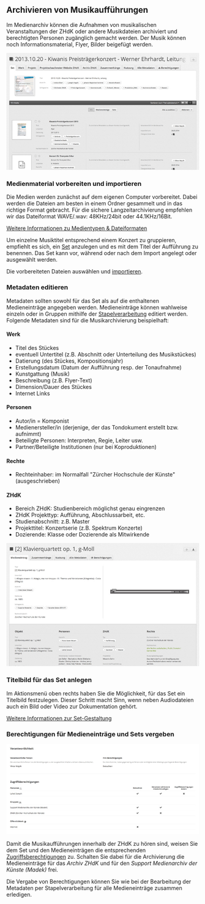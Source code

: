 ## Archivieren von Musikaufführungen

Im Medienarchiv können die Aufnahmen von musikalischen Veranstaltungen der ZHdK oder andere Musikdateien archiviert und berechtigten Personen zugänglich gemacht werden. Der Musik können noch Informationsmaterial, Flyer, Bilder beigefügt werden.

[![Archivieren von Musikaufführungen](images/musicperformances1.jpg "Archivieren von Musikaufführungen")](images/musicperformances1.png)

### Medienmaterial vorbereiten und importieren

Die Medien werden zunächst auf dem eigenen Computer vorbereitet. Dabei werden die Dateien am besten in einem Ordner gesammelt und in das richtige Format gebracht. Für die sichere Langzeitarchivierung empfehlen wir das Dateiformat WAVE/.wav: 48KHz/24bit oder 44.1KHz/16Bit.

[Weitere Informationen zu Medientypen & Dateiformaten](/software/04-mediaentries#medientypen-dateiformate)

Um einzelne Musiktitel entsprechend einem Konzert zu gruppieren, empfiehlt es sich, ein [Set](/software/05-organize#arbeiten-mit-sets) anzulegen und es mit dem Titel der Aufführung zu benennen. Das Set kann vor, während oder nach dem Import angelegt oder ausgewählt werden.

Die vorbereiteten Dateien auswählen und [importieren](/software/04-mediaentries#medien-importieren).

### Metadaten editieren

Metadaten sollten sowohl für das Set als auf die enthaltenen Medieneinträge angegeben werden. Medieneinträge können wahlweise einzeln oder in Gruppen mithilfe der [Stapelverarbeitung](/software/05-organize#stapelverarbeitung) editiert werden. Folgende Metadaten sind für die Musikarchivierung beispielhaft:

#### Werk

* Titel des Stückes
* eventuell Untertitel (z.B. Abschnitt oder Unterteilung des Musikstückes)
* Datierung (des Stückes, Kompositionsjahr)
* Erstellungsdatum (Datum der Aufführung resp. der Tonaufnahme)
* Kunstgattung (Musik)
* Beschreibung (z.B. Flyer-Text)
* Dimension/Dauer des Stückes
* Internet Links

#### Personen

* Autor/in = Komponist
* Medienersteller/in (derjenige, der das Tondokument erstellt bzw. aufnimmt)
* Beteiligte Personen: Interpreten, Regie, Leiter usw.
* Partner/Beteiligte Institutionen (nur bei Koproduktionen)

#### Rechte

* Rechteinhaber: im Normalfall "Zürcher Hochschule der Künste" (ausgeschrieben)

#### ZHdK

* Bereich ZHdK: Studienbereich möglichst genau eingrenzen
* ZHdK Projekttyp: Aufführung, Abschlussarbeit, etc.
* Studienabschnitt: z.B. Master
* Projekttitel: Konzertserie (z.B. Spektrum Konzerte)
* Dozierende: Klasse oder Dozierende als Mitwirkende

[![Metadaten](images/musicperformances3.jpg "Metadaten")](images/musicperformances3.png)

### Titelbild für das Set anlegen

Im Aktionsmenü oben rechts haben Sie die Möglichkeit, für das Set ein Titelbild festzulegen. Dieser Schritt macht Sinn, wenn neben Audiodateien auch ein Bild oder Video zur Dokumentation gehört.

[Weitere Informationen zur Set-Gestaltung](/software/05-organize#darstellungsoptionen-von-sets)

### Berechtigungen für Medieneinträge und Sets vergeben

[![Berechtigungen](images/musicperformances2.jpg "Berechtigungen")](images/musicperformances2.png)

Damit die Musikaufführungen innerhalb der ZHdK zu hören sind, weisen Sie dem Set und den Medieneinträgen die entsprechenden [Zugriffsberechtigungen](/software/04-mediaentries#zugriffsberechtigungen-bearbeiten) zu. Schalten Sie dabei für die Archivierung die Medieneinträge für das *Archiv ZHdK* und für den *Support Medienarchiv der Künste (Madek)* frei.

Die Vergabe von Berechtigungen können Sie wie bei der Bearbeitung der Metadaten per Stapelverarbeitung für alle Medieneinträge zusammen erledigen.


